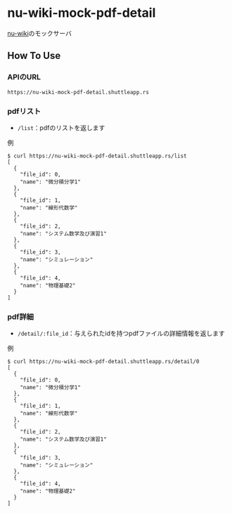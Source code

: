 # nu-wiki-mock-pdf-detail
[nu-wiki](https://github.com/NU-wiki-web)のモックサーバ

## How To Use

### APIのURL
```
https://nu-wiki-mock-pdf-detail.shuttleapp.rs
```

### pdfリスト

- `/list`：pdfのリストを返します

<detail><summary>例</summary>
<div>

```
$ curl https://nu-wiki-mock-pdf-detail.shuttleapp.rs/list
[
  {
    "file_id": 0,
    "name": "微分積分学1"
  },
  {
    "file_id": 1,
    "name": "線形代数学"
  },
  {
    "file_id": 2,
    "name": "システム数学及び演習1"
  },
  {
    "file_id": 3,
    "name": "シミュレーション"
  },
  {
    "file_id": 4,
    "name": "物理基礎2"
  }
]
```

</div>

### pdf詳細

- `/detail/:file_id`：与えられたidを持つpdfファイルの詳細情報を返します

<detail><summary>例</summary>
<div>

```
$ curl https://nu-wiki-mock-pdf-detail.shuttleapp.rs/detail/0
[
  {
    "file_id": 0,
    "name": "微分積分学1"
  },
  {
    "file_id": 1,
    "name": "線形代数学"
  },
  {
    "file_id": 2,
    "name": "システム数学及び演習1"
  },
  {
    "file_id": 3,
    "name": "シミュレーション"
  },
  {
    "file_id": 4,
    "name": "物理基礎2"
  }
]
```

</div>
